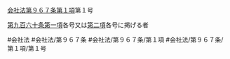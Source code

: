 [会社法第９６７条第１項](会社法＿＿＿＿第９６７条第１項)第１号

[第九百六十条第一項](会社法＿＿＿＿第９６０条第１項)各号又は[第二項](会社法＿＿＿＿第９６７条第２項)各号に掲げる者


#会社法
#会社法/第９６７条
#会社法/第９６７条/第１項
#会社法/第９６７条/第１項/第１号
